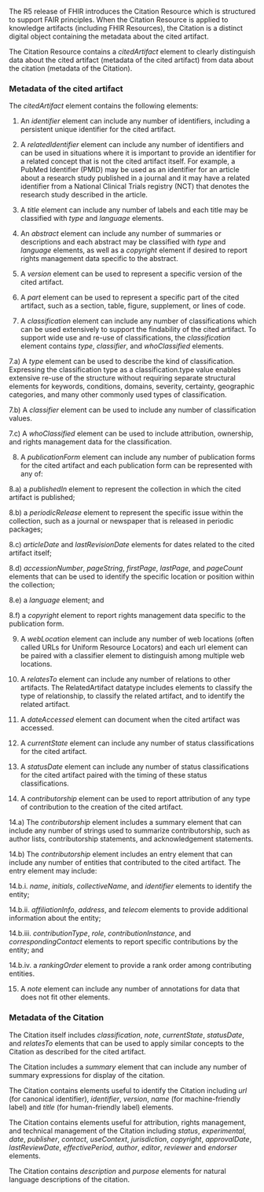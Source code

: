 The R5 release of FHIR introduces the Citation Resource which is
structured to support FAIR principles. When the Citation Resource is
applied to knowledge artifacts (including FHIR Resources), the Citation
is a distinct digital object containing the metadata about the cited
artifact.

The Citation Resource contains a *citedArtifact* element to clearly
distinguish data about the cited artifact (metadata of the cited
artifact) from data about the citation (metadata of the Citation).

### Metadata of the cited artifact

The *citedArtifact* element contains the following elements:

1)  An *identifier* element can include any number of identifiers,
    including a persistent unique identifier for the cited artifact.

2)  A *relatedIdentifier* element can include any number of identifiers
    and can be used in situations where it is important to provide an
    identifier for a related concept that is not the cited artifact
    itself. For example, a PubMed Identifier (PMID) may be used as an
    identifier for an article about a research study published in a
    journal and it may have a related identifier from a National
    Clinical Trials registry (NCT) that denotes the research study
    described in the article.

3)  A *title* element can include any number of labels and each title
    may be classified with *type* and *language* elements.

4)  An *abstract* element can include any number of summaries or
    descriptions and each abstract may be classified with *type* and
    *language* elements, as well as a *copyright* element if desired to
    report rights management data specific to the abstract.

5)  A *version* element can be used to represent a specific version of
    the cited artifact.

6)  A *part* element can be used to represent a specific part of the
    cited artifact, such as a section, table, figure, supplement, or
    lines of code.

7)  A *classification* element can include any number of classifications
    which can be used extensively to support the findability of the
    cited artifact. To support wide use and re-use of classifications,
    the *classification* element contains *type*, *classifier*, and
    *whoClassified* elements.

7.a) A *type* element can be used to describe the kind of
classification. Expressing the classification type as a
classification.type value enables extensive re-use of the structure
without requiring separate structural elements for keywords, conditions,
domains, severity, certainty, geographic categories, and many other
commonly used types of classification.

7.b) A *classifier* element can be used to include any number of
classification values.

7.c) A *whoClassified* element can be used to include attribution,
ownership, and rights management data for the classification.

8)  A *publicationForm* element can include any number of publication
    forms for the cited artifact and each publication form can be
    represented with any of:

8.a) a *publishedIn* element to represent the collection in which the
cited artifact is published;

8.b) a *periodicRelease* element to represent the specific issue within
the collection, such as a journal or newspaper that is released in
periodic packages;

8.c) *articleDate* and *lastRevisionDate* elements for dates related to
the cited artifact itself;

8.d) *accessionNumber*, *pageString*, *firstPage*, *lastPage*, and
*pageCount* elements that can be used to identify the specific location
or position within the collection;

8.e) a *language* element; and

8.f) a *copyright* element to report rights management data specific to
the publication form.

9)  A *webLocation* element can include any number of web locations
    (often called URLs for Uniform Resource Locators) and each url
    element can be paired with a classifier element to distinguish among
    multiple web locations.

10) A *relatesTo* element can include any number of relations to other
    artifacts. The RelatedArtifact datatype includes elements to
    classify the type of relationship, to classify the related artifact,
    and to identify the related artifact.

11) A *dateAccessed* element can document when the cited artifact was
    accessed.

12) A *currentState* element can include any number of status
    classifications for the cited artifact.

13) A *statusDate* element can include any number of status
    classifications for the cited artifact paired with the timing of
    these status classifications.

14) A *contributorship* element can be used to report attribution of any
    type of contribution to the creation of the cited artifact.

14.a) The *contributorship* element includes a summary element that can
include any number of strings used to summarize contributorship, such as
author lists, contributorship statements, and acknowledgement
statements.

14.b) The *contributorship* element includes an entry element that can
include any number of entities that contributed to the cited artifact.
The entry element may include:

14.b.i. *name*, *initials*, *collectiveName*, and *identifier* elements
to identify the entity;

14.b.ii. *affiliationInfo*, *address*, and *telecom* elements to provide
additional information about the entity;

14.b.iii. *contributionType*, *role*, *contributionInstance*, and
*correspondingContact* elements to report specific contributions by the
entity; and

14.b.iv. a *rankingOrder* element to provide a rank order among
contributing entities.

15) A *note* element can include any number of annotations for data that
    does not fit other elements.

### Metadata of the Citation

The Citation itself includes *classification*, *note*, *currentState*,
*statusDate*, and *relatesTo* elements that can be used to apply similar
concepts to the Citation as described for the cited artifact.

The Citation includes a *summary* element that can include any number of
summary expressions for display of the citation.

The Citation contains elements useful to identify the Citation including
*url* (for canonical identifier), *identifier*, *version*, *name* (for
machine-friendly label) and *title* (for human-friendly label) elements.

The Citation contains elements useful for attribution, rights
management, and technical management of the Citation including *status*,
*experimental*, *date*, *publisher*, *contact*, *useContext*,
*jurisdiction*, *copyright*, *approvalDate*, *lastReviewDate*,
*effectivePeriod*, *author*, *editor*, *reviewer* and *endorser*
elements.

The Citation contains *description* and *purpose* elements for natural
language descriptions of the citation.
